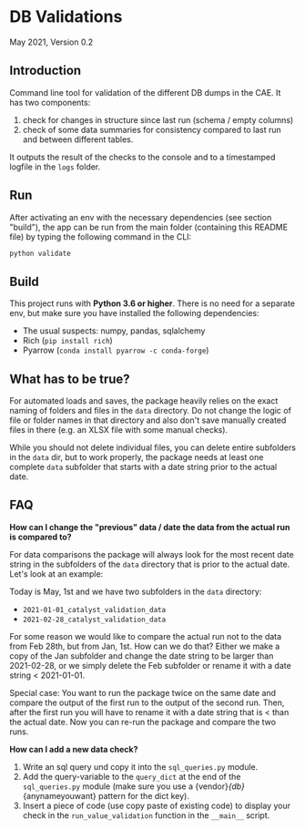 
# DB Validations

May 2021, Version 0.2

## Introduction

Command line tool for validation of the different DB dumps in the CAE. It has two components:

1. check for changes in structure since last run (schema / empty columns)
2. check of some data summaries for consistency compared to last run and between different tables.

It outputs the result of the checks to the console and to a timestamped logfile in the `logs` folder.

## Run

After activating an env with the necessary dependencies (see section "build"), the app can be run from the main folder (containing this README file) by typing the following command in the CLI:

```python
python validate
```

## Build

This project runs with **Python 3.6 or higher**. There is no need for a separate env, but make sure you have installed the following dependencies:

- The usual suspects: numpy, pandas, sqlalchemy
- Rich (`pip install rich`)
- Pyarrow (`conda install pyarrow -c conda-forge`)

## What has to be true?

For automated loads and saves, the package heavily relies on the exact naming of folders and files in the `data` directory. Do not change the logic of file or folder names in that directory and also don't save manually created files in there (e.g. an XLSX file with some manual checks).  

While you should not delete individual files, you can delete entire subfolders in the `data` dir, but to work properly, the package needs at least one complete `data` subfolder that starts with a date string prior to the actual date.

## FAQ

**How can I change the "previous" data / date the data from the actual run is compared to?**

For data comparisons the package will always look for the most recent date string in the subfolders of the `data` directory that is prior to the actual date. Let's look at an example:

Today is May, 1st and we have two subfolders in the `data` directory:

- `2021-01-01_catalyst_validation_data`
- `2021-02-28_catalyst_validation_data`

For some reason we would like to compare the actual run not to the data from Feb 28th, but from Jan, 1st. How can we do that? Either we make a copy of the Jan subfolder and change the date string to be larger than 2021-02-28, or we simply delete the Feb subfolder or rename it with a date string < 2021-01-01.

Special case: You want to run the package twice on the same date and compare the output of the first run to the output of the second run. Then, after the first run you will have to rename it with a date string that is < than the actual date. Now you can re-run the package and compare the two runs.

**How can I add a new data check?**

1) Write an sql query und copy it into the `sql_queries.py` module.
2) Add the query-variable to the `query_dict` at the end of the `sql_queries.py` module (make sure you use a {vendor}_{db}_{anynameyouwant} pattern for the dict key).
3) Insert a piece of code (use copy paste of existing code) to display your check in the `run_value_validation` function in the `__main__` script.
